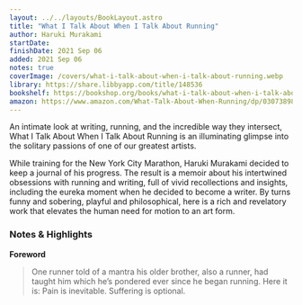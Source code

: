 ```yaml
---
layout: ../../layouts/BookLayout.astro
title: "What I Talk About When I Talk About Running"
author: Haruki Murakami
startDate:
finishDate: 2021 Sep 06
added: 2021 Sep 06
notes: true
coverImage: /covers/what-i-talk-about-when-i-talk-about-running.webp
library: https://share.libbyapp.com/title/148536
bookshelf: https://bookshop.org/books/what-i-talk-about-when-i-talk-about-running-a-memoir/9780307389831
amazon: https://www.amazon.com/What-Talk-About-When-Running/dp/0307389839/
---
```


An intimate look at writing, running, and the incredible way they intersect, What I Talk About When I Talk About Running is an illuminating glimpse into the solitary passions of one of our greatest artists.

While training for the New York City Marathon, Haruki Murakami decided to keep a journal of his progress. The result is a memoir about his intertwined obsessions with running and writing, full of vivid recollections and insights, including the eureka moment when he decided to become a writer. By turns funny and sobering, playful and philosophical, here is a rich and revelatory work that elevates the human need for motion to an art form.

### Notes & Highlights
**Foreword**
> One runner told of a mantra his older brother, also a runner, had taught him which he’s pondered ever since he began running. Here it is: Pain is inevitable. Suffering is optional.  
